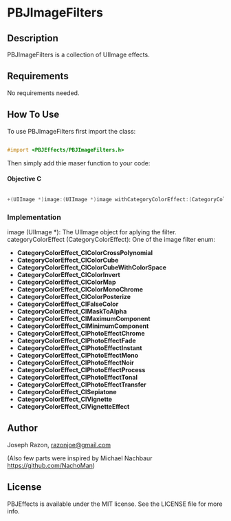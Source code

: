 # PBJImageFilters

## Description
PBJImageFilters is a collection of UIImage effects.

## Requirements
No requirements needed.

## How To Use
To use PBJImageFilters first import the class:

```objectivec

#import <PBJEffects/PBJImageFilters.h>
```

Then simply add thie maser function to your code:

#### Objective C ####       
       
```objectivec

+(UIImage *)image:(UIImage *)image withCategoryColorEffect:(CategoryColorEffect)categoryColorEffect;
```

### Implementation
image (UIImage *): The UIImage object for aplying the filter.
categoryColorEffect (CategoryColorEffect): One of the image filter enum:

+ **CategoryColorEffect_CIColorCrossPolynomial**
+ **CategoryColorEffect_CIColorCube**
+ **CategoryColorEffect_CIColorCubeWithColorSpace**
+ **CategoryColorEffect_CIColorInvert**
+ **CategoryColorEffect_CIColorMap**
+ **CategoryColorEffect_CIColorMonoChrome**
+ **CategoryColorEffect_CIColorPosterize**
+ **CategoryColorEffect_CIFalseColor**
+ **CategoryColorEffect_CIMaskToAlpha**
+ **CategoryColorEffect_CIMaximumComponent**
+ **CategoryColorEffect_CIMinimumComponent**
+ **CategoryColorEffect_CIPhotoEffectChrome**
+ **CategoryColorEffect_CIPhotoEffectFade**
+ **CategoryColorEffect_CIPhotoEffectInstant**
+ **CategoryColorEffect_CIPhotoEffectMono**
+ **CategoryColorEffect_CIPhotoEffectNoir**
+ **CategoryColorEffect_CIPhotoEffectProcess**
+ **CategoryColorEffect_CIPhotoEffectTonal**
+ **CategoryColorEffect_CIPhotoEffectTransfer**
+ **CategoryColorEffect_CISepiatone**
+ **CategoryColorEffect_CIVignette**
+ **CategoryColorEffect_CIVignetteEffect**

## Author
Joseph Razon, razonjoe@gmail.com

(Also few parts were inspired by Michael Nachbaur https://github.com/NachoMan)

## License
PBJEffects is available under the MIT license. See the LICENSE file for more info.
